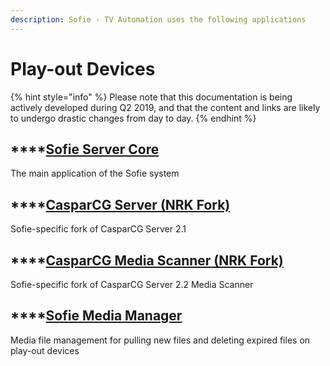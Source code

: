 ```yaml
---
description: Sofie - TV Automation uses the following applications
---
```


# Play-out Devices

{% hint style="info" %}
Please note that this documentation is being actively developed during Q2 2019, and that the content and links are likely to undergo drastic changes from day to day. 
{% endhint %}

## \*\*\*\*[**Sofie Server Core**](../sofie-server-core.md)

The main application of the Sofie system

## \*\*\*\*[**CasparCG Server** \(NRK Fork\)](../../installation/casparcg-server-installation.md)

Sofie-specific fork of CasparCG Server 2.1

## \*\*\*\*[**CasparCG Media Scanner** \(NRK Fork\)](casparcg-media-scanner-nrk-fork.md)

Sofie-specific fork of CasparCG Server 2.2 Media Scanner

## \*\*\*\*[**Sofie Media Manager**](../sofie-media-manager.md)

Media file management for pulling new files and deleting expired files on play-out devices

